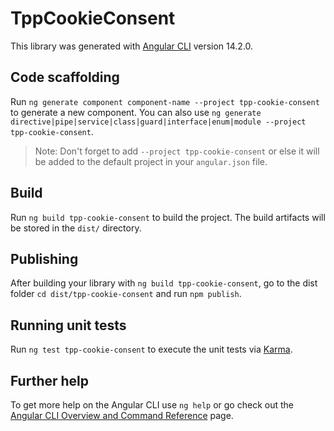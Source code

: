 # TppCookieConsent

This library was generated with [Angular CLI](https://github.com/angular/angular-cli) version 14.2.0.

## Code scaffolding

Run `ng generate component component-name --project tpp-cookie-consent` to generate a new component. You can also use `ng generate directive|pipe|service|class|guard|interface|enum|module --project tpp-cookie-consent`.
> Note: Don't forget to add `--project tpp-cookie-consent` or else it will be added to the default project in your `angular.json` file. 

## Build

Run `ng build tpp-cookie-consent` to build the project. The build artifacts will be stored in the `dist/` directory.

## Publishing

After building your library with `ng build tpp-cookie-consent`, go to the dist folder `cd dist/tpp-cookie-consent` and run `npm publish`.

## Running unit tests

Run `ng test tpp-cookie-consent` to execute the unit tests via [Karma](https://karma-runner.github.io).

## Further help

To get more help on the Angular CLI use `ng help` or go check out the [Angular CLI Overview and Command Reference](https://angular.io/cli) page.
